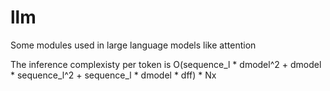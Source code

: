 # llm

Some modules used in large language models like attention 

The inference complexisty per token is O(sequence_l * dmodel^2 + dmodel * sequence_l^2 + sequence_l * dmodel * dff) * Nx
